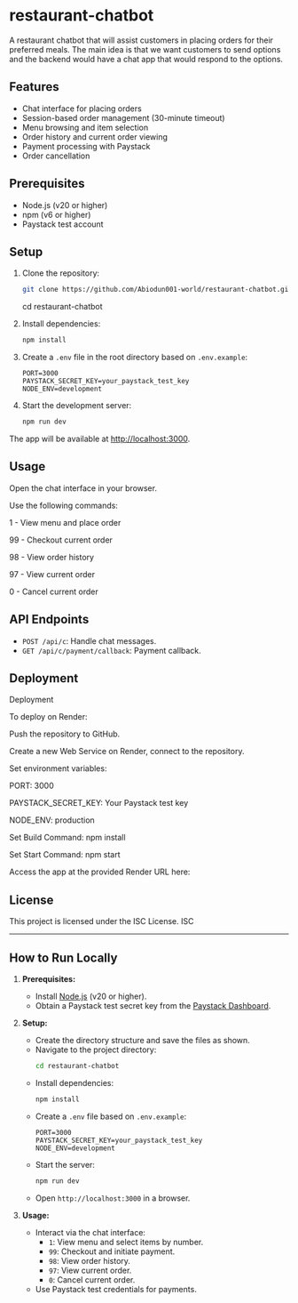 # restaurant-chatbot
A restaurant chatbot that will assist customers in placing orders for their preferred meals. The main idea is that we want customers to send options and the backend would have a chat app that would respond to the options.

## Features
- Chat interface for placing orders
- Session-based order management (30-minute timeout)
- Menu browsing and item selection
- Order history and current order viewing
- Payment processing with Paystack
- Order cancellation

## Prerequisites
- Node.js (v20 or higher)
- npm (v6 or higher)
- Paystack test account

## Setup
1. Clone the repository:

   ```bash
   git clone https://github.com/Abiodun001-world/restaurant-chatbot.git
   ```
   cd restaurant-chatbot

2. Install dependencies:
   ```bash
   npm install
   ```

3. Create a `.env` file in the root directory based on `.env.example`:
   ```
   PORT=3000
   PAYSTACK_SECRET_KEY=your_paystack_test_key
   NODE_ENV=development
   ```

4. Start the development server:
   ```bash
   npm run dev
   ```

The app will be available at [http://localhost:3000](http://localhost:3000).

## Usage

Open the chat interface in your browser.

Use the following commands:

1 - View menu and place order

99 - Checkout current order

98 - View order history

97 - View current order

0 - Cancel current order

## API Endpoints

- `POST /api/c`: Handle chat messages.
- `GET /api/c/payment/callback`: Payment callback.

## Deployment

Deployment

To deploy on Render:

Push the repository to GitHub.

Create a new Web Service on Render, connect to the repository.

Set environment variables:

PORT: 3000

PAYSTACK_SECRET_KEY: Your Paystack test key

NODE_ENV: production

Set Build Command: npm install

Set Start Command: npm start

Access the app at the provided Render URL here:
## License

This project is licensed under the ISC License.
ISC

---

## How to Run Locally

1. **Prerequisites:**

   - Install [Node.js](https://nodejs.org/) (v20 or higher).
   - Obtain a Paystack test secret key from the [Paystack Dashboard](https://dashboard.paystack.com/).

2. **Setup:**

   - Create the directory structure and save the files as shown.
   - Navigate to the project directory:
     ```bash
     cd restaurant-chatbot
     ```
   - Install dependencies:
     ```bash
     npm install
     ```
   - Create a `.env` file based on `.env.example`:
     ```
     PORT=3000
     PAYSTACK_SECRET_KEY=your_paystack_test_key
     NODE_ENV=development
     ```
   - Start the server:
     ```bash
     npm run dev
     ```
   - Open `http://localhost:3000` in a browser.

3. **Usage:**
   - Interact via the chat interface:
     - `1`: View menu and select items by number.
     - `99`: Checkout and initiate payment.
     - `98`: View order history.
     - `97`: View current order.
     - `0`: Cancel current order.
   - Use Paystack test credentials for payments.